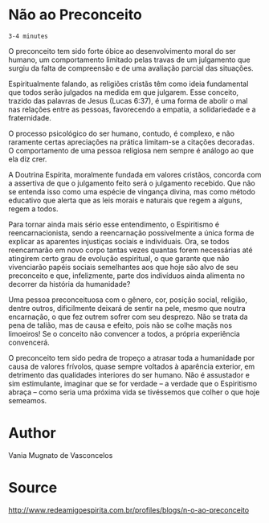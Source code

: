 # Não ao Preconceito
`3-4 minutes`

O preconceito tem sido forte óbice ao desenvolvimento moral do ser humano, um comportamento limitado pelas travas de um julgamento que surgiu da falta de compreensão e de uma avaliação parcial das situações.

Espiritualmente falando, as religiões cristãs têm como ideia fundamental que todos serão julgados na medida em que julgarem. Esse conceito, trazido das palavras de Jesus (Lucas 6:37), é uma forma de abolir o mal nas relações entre as pessoas, favorecendo a empatia, a solidariedade e a fraternidade.

O processo psicológico do ser humano, contudo, é complexo, e não raramente certas apreciações na prática limitam-se a citações decoradas. O comportamento de uma pessoa religiosa nem sempre é análogo ao que ela diz crer.

A Doutrina Espírita, moralmente fundada em valores cristãos, concorda com a assertiva de que o julgamento feito será o julgamento recebido. Que não se entenda isso como uma espécie de vingança divina, mas como método educativo que alerta que as leis morais e naturais que regem a alguns, regem a todos.

Para tornar ainda mais sério esse entendimento, o Espiritismo é reencarnacionista, sendo a reencarnação possivelmente a única forma de explicar as aparentes injustiças sociais e individuais. Ora, se todos reencarnarão em novo corpo tantas vezes quantas forem necessárias até atingirem certo grau de evolução espiritual, o que garante que não vivenciarão papéis sociais semelhantes aos que hoje são alvo de seu preconceito e que, infelizmente, parte dos indivíduos ainda alimenta no decorrer da história da humanidade?

Uma pessoa preconceituosa com o gênero, cor, posição social, religião, dentre outros, dificilmente deixará de sentir na pele, mesmo que noutra encarnação, o que fez outrem sofrer com seu desprezo. Não se trata da pena de talião, mas de causa e efeito, pois não se colhe maçãs nos limoeiros! Se o conceito não convencer a todos, a própria experiência convencerá.

O preconceito tem sido pedra de tropeço a atrasar toda a humanidade por causa de valores frívolos, quase sempre voltados à aparência exterior, em detrimento das qualidades interiores do ser humano. Não é assustador e sim estimulante, imaginar que se for verdade – a verdade que o Espiritismo abraça – como seria uma próxima vida se tivéssemos que colher o que hoje semeamos.

# Author
Vania Mugnato de Vasconcelos

# Source
http://www.redeamigoespirita.com.br/profiles/blogs/n-o-ao-preconceito